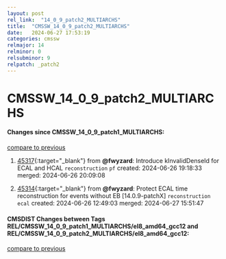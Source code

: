 ```yaml
---
layout: post
rel_link:  "14_0_9_patch2_MULTIARCHS"
title:  "CMSSW_14_0_9_patch2_MULTIARCHS"
date:   2024-06-27 17:53:19
categories: cmssw
relmajor: 14
relminor: 0
relsubminor: 9
relpatch: _patch2
---
```


# CMSSW_14_0_9_patch2_MULTIARCHS
#### Changes since CMSSW_14_0_9_patch1_MULTIARCHS:
[compare to previous](https://github.com/cms-sw/cmssw/compare/CMSSW_14_0_9_patch1_MULTIARCHS...CMSSW_14_0_9_patch2_MULTIARCHS)



1. [45317](http://github.com/cms-sw/cmssw/pull/45317){:target="_blank"}  from **@fwyzard**: Introduce kInvalidDenseId for ECAL and HCAL `reconstruction` `pf` created: 2024-06-26 19:18:33 merged: 2024-06-26 20:09:08

2. [45314](http://github.com/cms-sw/cmssw/pull/45314){:target="_blank"}  from **@fwyzard**: Protect ECAL time reconstruction for events without EB [14.0.9-patchX] `reconstruction` `ecal` created: 2024-06-26 12:49:03 merged: 2024-06-27 15:51:47

#### CMSDIST Changes between Tags REL/CMSSW_14_0_9_patch1_MULTIARCHS/el8_amd64_gcc12 and REL/CMSSW_14_0_9_patch2_MULTIARCHS/el8_amd64_gcc12:
[compare to previous](https://github.com/cms-sw/cmsdist/compare/REL/CMSSW_14_0_9_patch1_MULTIARCHS/el8_amd64_gcc12...REL/CMSSW_14_0_9_patch2_MULTIARCHS/el8_amd64_gcc12)


